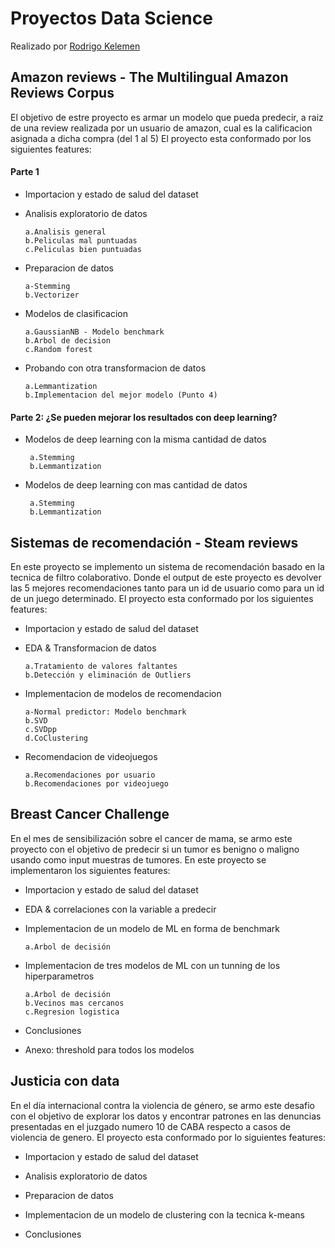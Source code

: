 # Proyectos Data Science

Realizado por [Rodrigo Kelemen](https://www.linkedin.com/in/rodrigo-kelemen-b3b5b513b/)

## Amazon reviews - The Multilingual Amazon Reviews Corpus
El objetivo de estre proyecto es armar un modelo que pueda predecir, a raiz de una review realizada por un usuario de amazon, cual es la calificacion asignada a dicha compra (del 1 al 5)
El proyecto esta conformado por los siguientes features:

#### Parte 1

+ Importacion y estado de salud del dataset

+ Analisis exploratorio de datos

      a.Analisis general
      b.Peliculas mal puntuadas
      c.Peliculas bien puntuadas

+ Preparacion de datos
 
      a-Stemming
      b.Vectorizer

+ Modelos de clasificacion

      a.GaussianNB - Modelo benchmark
      b.Arbol de decision
      c.Random forest

+ Probando con otra transformacion de datos

      a.Lemmantization
      b.Implementacion del mejor modelo (Punto 4)

#### Parte 2: ¿Se pueden mejorar los resultados con deep learning?

+ Modelos de deep learning con la misma cantidad de datos

       a.Stemming
       b.Lemmantization

+ Modelos de deep learning con mas cantidad de datos

       a.Stemming
       b.Lemmantization 


## Sistemas de recomendación - Steam reviews
En este proyecto se implemento un sistema de recomendación basado en la tecnica de filtro colaborativo. Donde el output de este proyecto es devolver las 5 mejores recomendaciones tanto para un id de usuario como para un id de un juego determinado.
El proyecto esta conformado por los siguientes features:
+ Importacion y estado de salud del dataset

+ EDA & Transformacion de datos

      a.Tratamiento de valores faltantes
      b.Detección y eliminación de Outliers

+ Implementacion de modelos de recomendacion

      a-Normal predictor: Modelo benchmark 
      b.SVD
      c.SVDpp
      d.CoClustering

+ Recomendacion de videojuegos

      a.Recomendaciones por usuario
      b.Recomendaciones por videojuego


## Breast Cancer Challenge
En el mes de sensibilización sobre el cancer de mama, se armo este proyecto con el objetivo de predecir si un tumor es benigno o maligno usando como input muestras de tumores.
En este proyecto se implementaron los siguientes features:

+ Importacion y estado de salud del dataset

+ EDA & correlaciones con la variable a predecir

+ Implementacion de un modelo de ML en forma de benchmark

      a.Arbol de decisión
    

+ Implementacion de tres modelos de ML con un tunning de los hiperparametros

      a.Arbol de decisión
      b.Vecinos mas cercanos
      c.Regresion logistica

+ Conclusiones

+ Anexo: threshold para todos los modelos


## Justicia con data
En el día internacional contra la violencia de género, se armo este desafio con el objetivo de explorar los datos y encontrar patrones en las denuncias presentadas en el juzgado numero 10 de CABA respecto a casos de violencia de genero.
El proyecto esta conformado por lo siguientes features:

+ Importacion y estado de salud del dataset

+ Analisis exploratorio de datos

+ Preparacion de datos

+ Implementacion de un modelo de clustering con la tecnica k-means

+ Conclusiones





